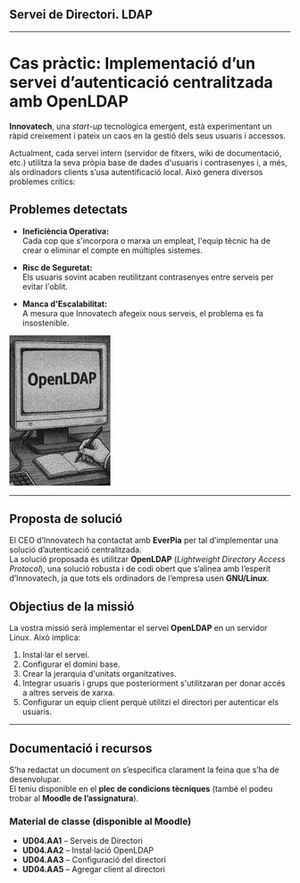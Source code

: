 ## Servei de Directori. LDAP

---

# Cas pràctic: Implementació d’un servei d’autenticació centralitzada amb OpenLDAP

**Innovatech**, una *start-up* tecnològica emergent, està experimentant un ràpid creixement i pateix un caos en la gestió dels seus usuaris i accessos.

Actualment, cada servei intern (servidor de fitxers, wiki de documentació, etc.) utilitza la seva pròpia base de dades d'usuaris i contrasenyes i, a més, als ordinadors clients s’usa autentificació local. Això genera diversos problemes crítics:

## Problemes detectats

- **Ineficiència Operativa:**  
  Cada cop que s'incorpora o marxa un empleat, l'equip tècnic ha de crear o eliminar el compte en múltiples sistemes.

- **Risc de Seguretat:**  
  Els usuaris sovint acaben reutilitzant contrasenyes entre serveis per evitar l'oblit.

- **Manca d'Escalabilitat:**  
  A mesura que Innovatech afegeix nous serveis, el problema es fa insostenible.

![imagen](img/fto1.png)

---

## Proposta de solució

El CEO d’Innovatech ha contactat amb **EverPia** per tal d’implementar una solució d’autenticació centralitzada.  
La solució proposada és utilitzar **OpenLDAP** (*Lightweight Directory Access Protocol*), una solució robusta i de codi obert que s’alinea amb l’esperit d’Innovatech, ja que tots els ordinadors de l’empresa usen **GNU/Linux**.

## Objectius de la missió

La vostra missió serà implementar el servei **OpenLDAP** en un servidor Linux. Això implica:

1. Instal·lar el servei.
2. Configurar el domini base.
3. Crear la jerarquia d'unitats organitzatives.
4. Integrar usuaris i grups que posteriorment s'utilitzaran per donar accés a altres serveis de xarxa.
5. Configurar un equip client perquè utilitzi el directori per autenticar els usuaris.

---

## Documentació i recursos

S’ha redactat un document on s’especifica clarament la feina que s’ha de desenvolupar.  
El teniu disponible en el **plec de condicions tècniques** (també el podeu trobar al **Moodle de l’assignatura**).

### Material de classe (disponible al Moodle)

- **UD04.AA1** – Serveis de Directori  
- **UD04.AA2** – Instal·lació OpenLDAP  
- **UD04.AA3** – Configuració del directori  
- **UD04.AA5** – Agregar client al directori

